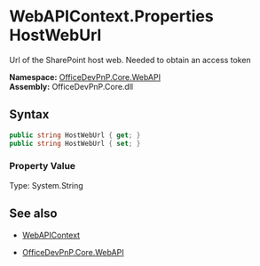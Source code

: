 # WebAPIContext.Properties HostWebUrl
Url of the SharePoint host web. Needed to obtain an access token  

**Namespace:** [OfficeDevPnP.Core.WebAPI](OfficeDevPnP.Core.WebAPI.md)  
**Assembly:** OfficeDevPnP.Core.dll  
## Syntax
```C#
public string HostWebUrl { get; }
public string HostWebUrl { set; }
```

### Property Value
Type: System.String  

## See also
- [WebAPIContext](WebAPIContext.md) 

- [OfficeDevPnP.Core.WebAPI](OfficeDevPnP.Core.WebAPI.md)

